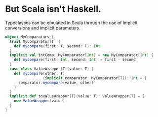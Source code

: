 But Scala isn't Haskell.
========================

Typeclasses can be emulated in Scala through the use of implicit conversions and implicit parameters.

```scala
object MyComparators {
  trait MyComparator[T] {
    def mycompare(first: T, second: T): Int
  }
  implicit val intComp: MyComparator[Int] = new MyComparator[Int] {
    def mycompare(first: Int, second: Int) = first - second
  }
  case class ValueWrapper[T](value: T) {
    def mycompare(other: T)
                 (implicit comparator: MyComparator[T]): Int = {
      comparator.mycompare(value, other)
    }
  }
  implicit def toValueWrapper[T](value: T): ValueWrapper[T] = {
    new ValueWrapper(value)
  }
}
```
